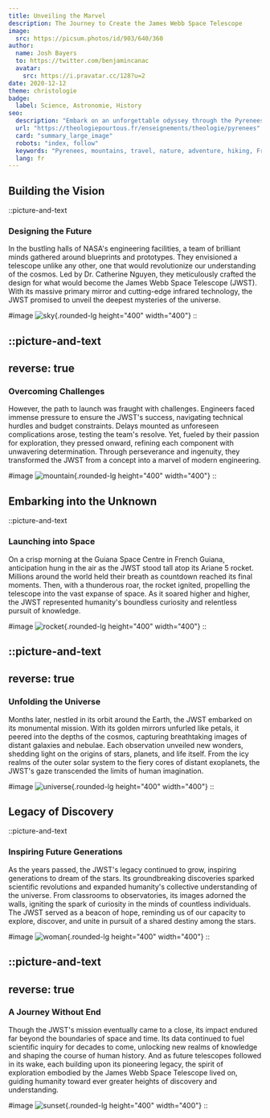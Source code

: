 ```yaml
---
title: Unveiling the Marvel
description: The Journey to Create the James Webb Space Telescope
image:
  src: https://picsum.photos/id/903/640/360
author:
  name: Josh Bayers
  to: https://twitter.com/benjamincanac
  avatar:
    src: https://i.pravatar.cc/128?u=2
date: 2020-12-12
theme: christologie
badge:
  label: Science, Astronomie, History
seo:
  description: "Embark on an unforgettable odyssey through the Pyrenees: majestic peaks, pristine valleys, and rich culture."
  url: "https://theologiepourtous.fr/enseignements/theologie/pyrenees"
  card: "summary_large_image"
  robots: "index, follow"
  keywords: "Pyrenees, mountains, travel, nature, adventure, hiking, France, Spain, culture, history, biodiversity"
  lang: fr
---
```


## Building the Vision

::picture-and-text
### Designing the Future

In the bustling halls of NASA's engineering facilities, a team of brilliant minds gathered around blueprints and prototypes. They envisioned a telescope unlike any other, one that would revolutionize our understanding of the cosmos. Led by Dr. Catherine Nguyen, they meticulously crafted the design for what would become the James Webb Space Telescope (JWST). With its massive primary mirror and cutting-edge infrared technology, the JWST promised to unveil the deepest mysteries of the universe.

#image
![sky](https://picsum.photos/id/120/400/400){.rounded-lg height="400" width="400"}
::

::picture-and-text
---
reverse: true
---
### Overcoming Challenges

However, the path to launch was fraught with challenges. Engineers faced immense pressure to ensure the JWST's success, navigating technical hurdles and budget constraints. Delays mounted as unforeseen complications arose, testing the team's resolve. Yet, fueled by their passion for exploration, they pressed onward, refining each component with unwavering determination. Through perseverance and ingenuity, they transformed the JWST from a concept into a marvel of modern engineering.

#image
![mountain](https://picsum.photos/id/235/400/400){.rounded-lg height="400" width="400"}
::

## Embarking into the Unknown

::picture-and-text
### Launching into Space

On a crisp morning at the Guiana Space Centre in French Guiana, anticipation hung in the air as the JWST stood tall atop its Ariane 5 rocket. Millions around the world held their breath as countdown reached its final moments. Then, with a thunderous roar, the rocket ignited, propelling the telescope into the vast expanse of space. As it soared higher and higher, the JWST represented humanity's boundless curiosity and relentless pursuit of knowledge.

#image
![rocket](https://picsum.photos/id/137/400/400){.rounded-lg height="400" width="400"}
::

::picture-and-text
---
reverse: true
---
### Unfolding the Universe

Months later, nestled in its orbit around the Earth, the JWST embarked on its monumental mission. With its golden mirrors unfurled like petals, it peered into the depths of the cosmos, capturing breathtaking images of distant galaxies and nebulae. Each observation unveiled new wonders, shedding light on the origins of stars, planets, and life itself. From the icy realms of the outer solar system to the fiery cores of distant exoplanets, the JWST's gaze transcended the limits of human imagination.

#image
![universe](https://picsum.photos/id/974/400/400){.rounded-lg height="400" width="400"}
::

## Legacy of Discovery

::picture-and-text
### Inspiring Future Generations

As the years passed, the JWST's legacy continued to grow, inspiring generations to dream of the stars. Its groundbreaking discoveries sparked scientific revolutions and expanded humanity's collective understanding of the universe. From classrooms to observatories, its images adorned the walls, igniting the spark of curiosity in the minds of countless individuals. The JWST served as a beacon of hope, reminding us of our capacity to explore, discover, and unite in pursuit of a shared destiny among the stars.

#image
![woman](https://picsum.photos/id/550/400/400){.rounded-lg height="400" width="400"}
::

::picture-and-text
---
reverse: true
---
### A Journey Without End

Though the JWST's mission eventually came to a close, its impact endured far beyond the boundaries of space and time. Its data continued to fuel scientific inquiry for decades to come, unlocking new realms of knowledge and shaping the course of human history. And as future telescopes followed in its wake, each building upon its pioneering legacy, the spirit of exploration embodied by the James Webb Space Telescope lived on, guiding humanity toward ever greater heights of discovery and understanding.

#image
![sunset](https://picsum.photos/id/967/400/400){.rounded-lg height="400" width="400"}
::
